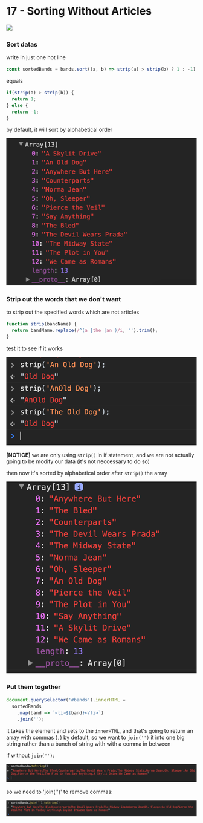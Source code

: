 # 17 - Sorting Without Articles

![](images/17_00.png)

### Sort datas

write in just one hot line

```js
const sortedBands = bands.sort((a, b) => strip(a) > strip(b) ? 1 : -1);
```

equals

```js
if(strip(a) > strip(b)) {
  return 1;
} else {
  return -1;
}
```

by default, it will sort by alphabetical order

![](images/17_01.png)

### Strip out the words that we don't want

to strip out the specified words which are not articles

```js
function strip(bandName) {
  return bandName.replace(/^(a |the |an )/i, '').trim();
}
```
test it to see if it works

![](images/17_02.png)

**[NOTICE]** we are only using `strip()` in if statement, and we are not actually going to be modify our data (it's not neccessary to do so)

then now it's sorted by alphabetical order after `strip()` the array

![](images/17_03.png)

### Put them together

```js
document.querySelector('#bands').innerHTML =
  sortedBands
    .map(band => `<li>${band}</li>`)
    .join('');
```

it takes the element and sets to the `innerHTML`, and that's going to return an array with commas (`,`) by default, so we want to `join('')` it into one big string rather than a bunch of string with with a comma in between

if without `join('')`:

![](images/17_04.png)

so we need to 'join('')' to remove commas:

![](images/17_05.png)

